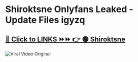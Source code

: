 
 # Shiroktsne Onlyfans Leaked - Update Files igyzq

## <h2><a href="https://clipsfans.com/Shiroktsne&ref=git">🔗 Click to LINKS ⏩⏩ 👉 🟢 Shiroktsne </a></h2>

<a href="https://clipsfans.com/Shiroktsne&ref=git" rel="nofollow" data-target="animated-image.originalLink"><img src="https://i.ibb.co.com/xMMVF88/686577567.gif" alt="Viral Video Original" style="max-width: 100%; display: inline-block;" data-target="animated-image.originalImage"></a>

